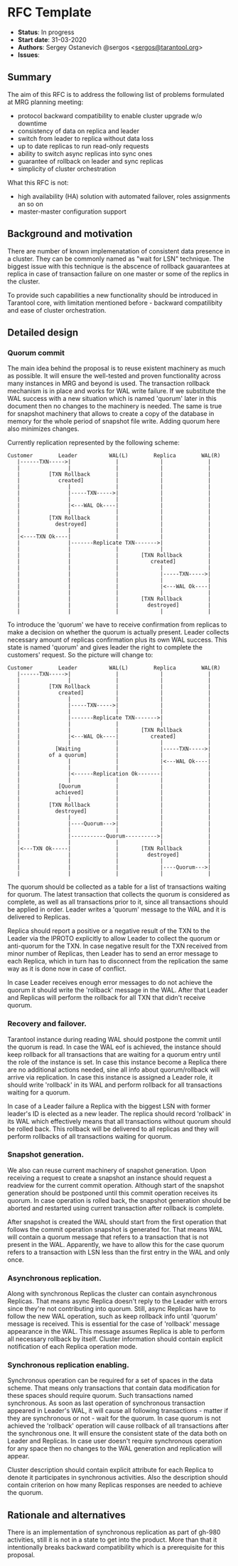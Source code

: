 # RFC Template

* **Status**: In progress
* **Start date**: 31-03-2020
* **Authors**: Sergey Ostanevich @sergos \<sergos@tarantool.org\>
* **Issues**:

## Summary

The aim of this RFC is to address the following list of problems
formulated at MRG planning meeting:
  - protocol backward compatibility to enable cluster upgrade w/o
    downtime
  - consistency of data on replica and leader
  - switch from leader to replica without data loss
  - up to date replicas to run read-only requests
  - ability to switch async replicas into sync ones
  - guarantee of rollback on leader and sync replicas
  - simplicity of cluster orchestration
 
What this RFC is not:
 
  - high availability (HA) solution with automated failover, roles
    assignments an so on
  - master-master configuration support


## Background and motivation

There are number of known implemenatation of consistent data presence in
a cluster. They can be commonly named as "wait for LSN" technique. The
biggest issue with this technique is the abscence of rollback gauarantees
at replica in case of transaction failure on one master or some of the 
replics in the cluster. 

To provide such capabilities a new functionality should be introduced in
Tarantool core, with limitation mentioned before - backward compatilibity
and ease of cluster orchestration.

## Detailed design

### Quorum commit
The main idea behind the proposal is to reuse existent machinery as much
as possible. It will ensure the well-tested and proven functionality
across many instances in MRG and beyond is used. The transaction rollback
mechanism is in place and works for WAL write failure. If we substitute 
the WAL success with a new situation which is named 'quorum' later in
this document then no changes to the machinery is needed. The same is
true for snapshot machinery that allows to create a copy of the database
in memory for the whole period of snapshot file write. Adding quorum here
also minimizes changes.

Currently replication represented by the following scheme:
```
Customer        Leader          WAL(L)        Replica        WAL(R)
   |------TXN----->|              |             |              |
   |               |              |             |              | 
   |         [TXN Rollback        |             |              |
   |            created]          |             |              |
   |               |              |             |              | 
   |               |-----TXN----->|             |              |
   |               |              |             |              | 
   |               |<---WAL Ok----|             |              |
   |               |              |             |              | 
   |         [TXN Rollback        |             |              |
   |           destroyed]         |             |              |
   |               |              |             |              | 
   |<----TXN Ok----|              |             |              |
   |               |-------Replicate TXN------->|              |
   |               |              |             |              | 
   |               |              |       [TXN Rollback        |
   |               |              |          created]          |
   |               |              |             |              | 
   |               |              |             |-----TXN----->|
   |               |              |             |              | 
   |               |              |             |<---WAL Ok----|
   |               |              |             |              |
   |               |              |       [TXN Rollback        |
   |               |              |         destroyed]         |
   |               |              |             |              | 
```


To introduce the 'quorum' we have to receive confirmation from replicas
to make a decision on whether the quorum is actually present. Leader
collects necessary amount of replicas confirmation plus its own WAL
success. This state is named 'quorum' and gives leader the right to
complete the customers' request. So the picture will change to:
```
Customer        Leader          WAL(L)        Replica        WAL(R)
   |------TXN----->|              |             |              |
   |               |              |             |              | 
   |         [TXN Rollback        |             |              |
   |            created]          |             |              |
   |               |              |             |              | 
   |               |-----TXN----->|             |              |
   |               |              |             |              | 
   |               |-------Replicate TXN------->|              |
   |               |              |             |              | 
   |               |              |       [TXN Rollback        |
   |               |<---WAL Ok----|          created]          |
   |               |              |             |              | 
   |           [Waiting           |             |-----TXN----->|
   |         of a quorum]         |             |              | 
   |               |              |             |<---WAL Ok----|
   |               |              |             |              | 
   |               |<------Replication Ok-------|              | 
   |               |              |             |              | 
   |            [Quorum           |             |              |
   |           achieved]          |             |              |
   |               |              |             |              | 
   |         [TXN Rollback        |             |              |
   |           destroyed]         |             |              |
   |               |              |             |              | 
   |               |----Quorum--->|             |              | 
   |               |              |             |              | 
   |               |-----------Quorum---------->|              | 
   |               |              |             |              | 
   |<---TXN Ok-----|              |       [TXN Rollback        |
   |               |              |         destroyed]         |
   |               |              |             |              | 
   |               |              |             |----Quorum--->| 
   |               |              |             |              | 
```

The quorum should be collected as a table for a list of transactions 
waiting for quorum. The latest transaction that collects the quorum is
considered as complete, as well as all transactions prior to it, since
all transactions should be applied in order. Leader writes a 'quorum'
message to the WAL and it is delivered to Replicas.
 
Replica should report a positive or a negative result of the TXN to the 
Leader via the IPROTO explicitly to allow Leader to collect the quorum
or anti-quorum for the TXN. In case negative result for the TXN received
from minor number of Replicas, then Leader has to send an error message
to each Replica, which in turn has to disconnect from the replication
the same way as it is done now in case of conflict.
 
In case Leader receives enough error messages to do not achieve the
quorum it should write the 'rollback' message in the WAL. After that
Leader and Replicas will perform the rollback for all TXN that didn't
receive quorum.
 
### Recovery and failover.
 
Tarantool instance during reading WAL should postpone the commit until
the quorum is read. In case the WAL eof is achieved, the instance should
keep rollback for all transactions that are waiting for a quorum entry
until the role of the instance is set. In case this instance become a 
Replica there are no additional actions needed, sine all info about 
quorum/rollback will arrive via replication. In case this instance is 
assigned a Leader role, it should write 'rollback' in its WAL and
perform rollback for all transactions waiting for a quorum.
 
In case of a Leader failure a Replica with the biggest LSN with former
leader's ID is elected as a new leader. The replica should record
'rollback' in its WAL which effectively means that all transactions
without quorum should be rolled back. This rollback will be delivered to
all replicas and they will perform rollbacks of all transactions waiting
for quorum.
 
### Snapshot generation.
 
We also can reuse current machinery of snapshot generation. Upon
receiving a request to create a snapshot an instance should request a
readview for the current commit operation. Although start of the
snapshot generation should be postponed until this commit operation
receives its quorum. In case operation is rolled back, the snapshot
generation should be aborted and restarted using current transaction
after rollback is complete.
 
After snapshot is created the WAL should start from the first operation
that follows the commit operation snapshot is generated for. That means
WAL will contain a quorum message that refers to a transaction that is
not present in the WAL. Apparently, we have to allow this for the case
quorum refers to a transaction with LSN less than the first entry in the
WAL and only once.
 
### Asynchronous replication.
 
Along with synchronous Replicas the cluster can contain asynchronous
Replicas. That means async Replica doesn't reply to the Leader with
errors since they're not contributing into quorum. Still, async
Replicas have to follow the new WAL operation, such as keep rollback
info until 'quorum' message is received. This is essential for the case
of 'rollback' message appearance in the WAL. This message assumes
Replica is able to perform all necessary rollback by itself. Cluster
information should contain explicit notification of each Replica
operation mode. 
 
### Synchronous replication enabling.
 
Synchronous operation can be required for a set of spaces in the data
scheme. That means only transactions that contain data modification for
these spaces should require quorum. Such transactions named synchronous.
As soon as last operation of synchronous transaction appeared in Leader's
WAL, it will cause all following transactions - matter if they are
synchronous or not - wait for the quorum. In case quorum is not achieved
the 'rollback' operation will cause rollback of all transactions after
the synchronous one. It will ensure the consistent state of the data both
on Leader and Replicas. In case user doesn't require synchronous operation
for any space then no changes to the WAL generation and replication will
appear.
 
Cluster description should contain explicit attribute for each Replica
to denote it participates in synchronous activities. Also the description
should contain criterion on how many Replicas responses are needed to
achieve the quorum.  
 

## Rationale and alternatives

There is an implementation of synchronous replication as part of gh-980 
activities, still it is not in a state to get into the product. More 
than that it intentionally breaks backward compatibility which is a
prerequisite for this proposal.


